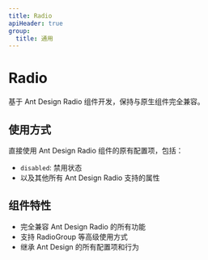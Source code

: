 ```yaml
---
title: Radio
apiHeader: true
group:
  title: 通用
---
```


# Radio

基于 Ant Design Radio 组件开发，保持与原生组件完全兼容。

## 使用方式

直接使用 Ant Design Radio 组件的原有配置项，包括：

- `disabled`: 禁用状态
- 以及其他所有 Ant Design Radio 支持的属性

## 组件特性

- 完全兼容 Ant Design Radio 的所有功能
- 支持 RadioGroup 等高级使用方式
- 继承 Ant Design 的所有配置项和行为

<code src="./example/demo1.tsx"></code>

